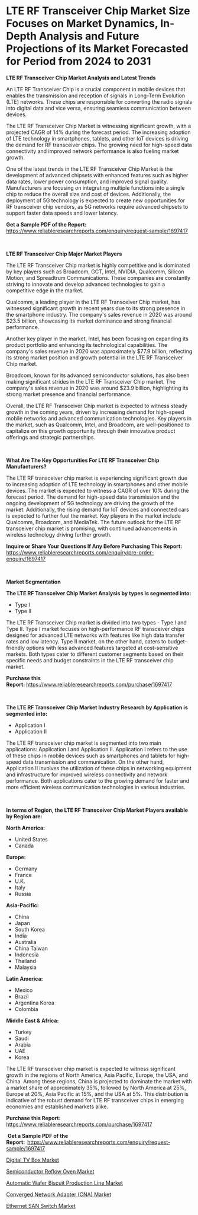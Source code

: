 <p><h1>LTE RF Transceiver Chip Market Size Focuses on Market Dynamics, In-Depth Analysis and Future Projections of its Market Forecasted for Period from 2024 to 2031</h1></p><p><strong>LTE RF Transceiver Chip Market Analysis and Latest Trends</strong></p>
<p><p>An LTE RF Transceiver Chip is a crucial component in mobile devices that enables the transmission and reception of signals in Long-Term Evolution (LTE) networks. These chips are responsible for converting the radio signals into digital data and vice versa, ensuring seamless communication between devices.</p><p>The LTE RF Transceiver Chip Market is witnessing significant growth, with a projected CAGR of 14% during the forecast period. The increasing adoption of LTE technology in smartphones, tablets, and other IoT devices is driving the demand for RF transceiver chips. The growing need for high-speed data connectivity and improved network performance is also fueling market growth.</p><p>One of the latest trends in the LTE RF Transceiver Chip Market is the development of advanced chipsets with enhanced features such as higher data rates, lower power consumption, and improved signal quality. Manufacturers are focusing on integrating multiple functions into a single chip to reduce the overall size and cost of devices. Additionally, the deployment of 5G technology is expected to create new opportunities for RF transceiver chip vendors, as 5G networks require advanced chipsets to support faster data speeds and lower latency.</p></p>
<p><strong>Get a Sample PDF of the Report:&nbsp;</strong> <a href="https://www.reliableresearchreports.com/enquiry/request-sample/1697417">https://www.reliableresearchreports.com/enquiry/request-sample/1697417</a></p>
<p>&nbsp;</p>
<p><strong>LTE RF Transceiver Chip Major Market Players</strong></p>
<p><p>The LTE RF Transceiver Chip market is highly competitive and is dominated by key players such as Broadcom, GCT, Intel, NVIDIA, Qualcomm, Silicon Motion, and Spreadtrum Communications. These companies are constantly striving to innovate and develop advanced technologies to gain a competitive edge in the market.</p><p>Qualcomm, a leading player in the LTE RF Transceiver Chip market, has witnessed significant growth in recent years due to its strong presence in the smartphone industry. The company's sales revenue in 2020 was around $23.5 billion, showcasing its market dominance and strong financial performance.</p><p>Another key player in the market, Intel, has been focusing on expanding its product portfolio and enhancing its technological capabilities. The company's sales revenue in 2020 was approximately $77.9 billion, reflecting its strong market position and growth potential in the LTE RF Transceiver Chip market.</p><p>Broadcom, known for its advanced semiconductor solutions, has also been making significant strides in the LTE RF Transceiver Chip market. The company's sales revenue in 2020 was around $23.9 billion, highlighting its strong market presence and financial performance.</p><p>Overall, the LTE RF Transceiver Chip market is expected to witness steady growth in the coming years, driven by increasing demand for high-speed mobile networks and advanced communication technologies. Key players in the market, such as Qualcomm, Intel, and Broadcom, are well-positioned to capitalize on this growth opportunity through their innovative product offerings and strategic partnerships.</p></p>
<p>&nbsp;</p>
<p><strong>What Are The Key Opportunities For LTE RF Transceiver Chip Manufacturers?</strong></p>
<p><p>The LTE RF transceiver chip market is experiencing significant growth due to increasing adoption of LTE technology in smartphones and other mobile devices. The market is expected to witness a CAGR of over 10% during the forecast period. The demand for high-speed data transmission and the ongoing development of 5G technology are driving the growth of the market. Additionally, the rising demand for IoT devices and connected cars is expected to further fuel the market. Key players in the market include Qualcomm, Broadcom, and MediaTek. The future outlook for the LTE RF transceiver chip market is promising, with continued advancements in wireless technology driving further growth.</p></p>
<p><strong>Inquire or Share Your Questions If Any Before Purchasing This Report:</strong> <a href="https://www.reliableresearchreports.com/enquiry/pre-order-enquiry/1697417">https://www.reliableresearchreports.com/enquiry/pre-order-enquiry/1697417</a></p>
<p>&nbsp;</p>
<p><strong>Market Segmentation</strong></p>
<p><strong>The LTE RF Transceiver Chip Market Analysis by types is segmented into:</strong></p>
<p><ul><li>Type I</li><li>Type II</li></ul></p>
<p><p>The LTE RF Transceiver Chip market is divided into two types - Type I and Type II. Type I market focuses on high-performance RF transceiver chips designed for advanced LTE networks with features like high data transfer rates and low latency. Type II market, on the other hand, caters to budget-friendly options with less advanced features targeted at cost-sensitive markets. Both types cater to different customer segments based on their specific needs and budget constraints in the LTE RF transceiver chip market.</p></p>
<p><strong>Purchase this Report:&nbsp;</strong><a href="https://www.reliableresearchreports.com/purchase/1697417">https://www.reliableresearchreports.com/purchase/1697417</a></p>
<p>&nbsp;</p>
<p><strong>The LTE RF Transceiver Chip Market Industry Research by Application is segmented into:</strong></p>
<p><ul><li>Application I</li><li>Application II</li></ul></p>
<p><p>The LTE RF transceiver chip market is segmented into two main applications: Application I and Application II. Application I refers to the use of these chips in mobile devices such as smartphones and tablets for high-speed data transmission and communication. On the other hand, Application II involves the utilization of these chips in networking equipment and infrastructure for improved wireless connectivity and network performance. Both applications cater to the growing demand for faster and more efficient wireless communication technologies in various industries.</p></p>
<p>&nbsp;</p>
<p><strong>In terms of Region, the LTE RF Transceiver Chip Market Players available by Region are:</strong></p>
<p>
    <p> <strong> North America: </strong>
        <ul>
            <li>United States</li>
            <li>Canada</li>
        </ul>
        </p> 
    <p> <strong> Europe: </strong>
        <ul>
            <li>Germany</li>
            <li>France</li>
            <li>U.K.</li>
            <li>Italy</li>
            <li>Russia</li>
        </ul>
        </p> 
    <p> <strong> Asia-Pacific: </strong>
        <ul>
            <li>China</li>
            <li>Japan</li>
            <li>South Korea</li>
            <li>India</li>
            <li>Australia</li>
            <li>China Taiwan</li>
            <li>Indonesia</li>
            <li>Thailand</li>
            <li>Malaysia</li>
        </ul>
        </p> 
    <p> <strong> Latin America: </strong>
        <ul>
            <li>Mexico</li>
            <li>Brazil</li>
            <li>Argentina Korea</li>
            <li>Colombia</li>
        </ul>
        </p> 
    <p> <strong> Middle East & Africa: </strong>
        <ul>
            <li>Turkey</li>
            <li>Saudi</li>
            <li>Arabia</li>
            <li>UAE</li>
            <li>Korea</li>
        </ul>
    </p>
    </p>
<p><p>The LTE RF transceiver chip market is expected to witness significant growth in the regions of North America, Asia Pacific, Europe, the USA, and China. Among these regions, China is projected to dominate the market with a market share of approximately 35%, followed by North America at 25%, Europe at 20%, Asia Pacific at 15%, and the USA at 5%. This distribution is indicative of the robust demand for LTE RF transceiver chips in emerging economies and established markets alike.</p></p>
<p><strong>Purchase this Report: </strong><a href="https://www.reliableresearchreports.com/purchase/1697417">https://www.reliableresearchreports.com/purchase/1697417</a></p>
<p>&nbsp;<strong>Get a Sample PDF of the Report:&nbsp;&nbsp;</strong><a href="https://www.reliableresearchreports.com/enquiry/request-sample/1697417">https://www.reliableresearchreports.com/enquiry/request-sample/1697417</a></p>
<p><strong></strong></p>
<p><p><a href="https://github.com/zjyglelu/Market-Research-Report-List-1/blob/main/digital-tv-box-market.md">Digital TV Box Market</a></p><p><a href="https://issuu.com/reportprime-2/docs/semiconductor-reflow-oven-market-size-2030.pptx">Semiconductor Reflow Oven Market</a></p><p><a href="https://issuu.com/reportprime-2/docs/automatic-wafer-biscuit-production-line-market-siz">Automatic Wafer Biscuit Production Line Market</a></p><p><a href="https://github.com/santosh758595/Market-Research-Report-List-3/blob/main/converged-network-adapter-cna-market.md">Converged Network Adapter (CNA) Market</a></p><p><a href="https://github.com/elizabethdagraca/Market-Research-Report-List-2/blob/main/ethernet-san-switch-market.md">Ethernet SAN Switch Market</a></p></p>